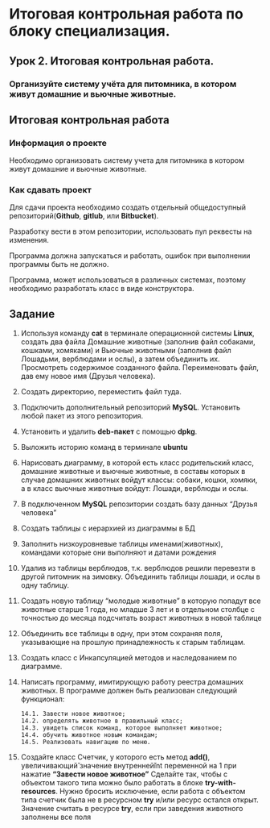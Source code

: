 # Итоговая контрольная работа по блоку специализация. 

## Урок 2. Итоговая контрольная работа.

### Организуйте систему учёта для питомника, в котором живут домашние и вьючные животные.

## Итоговая контрольная работа

### Информация о проекте

Необходимо организовать систему учета для питомника в котором живут домашние и вьючные животные.

### Как сдавать проект
Для сдачи проекта необходимо создать отдельный общедоступный репозиторий(__Github__, __gitlub__, или __Bitbucket__). 

Разработку вести в этом репозитории, использовать пул реквесты на изменения. 

Программа должна запускаться и работать, ошибок при выполнении программы быть не должно.

Программа, может использоваться в различных системах, поэтому необходимо разработать класс в виде конструктора.

## Задание
1. Используя команду __cat__ в терминале операционной системы __Linux__, создать
два файла Домашние животные (заполнив файл собаками, кошками, хомяками) и Вьючные животными (заполнив файл Лошадьми, верблюдами и
ослы), а затем объединить их. Просмотреть содержимое созданного файла.
Переименовать файл, дав ему новое имя (Друзья человека).
2. Создать директорию, переместить файл туда.
3. Подключить дополнительный репозиторий __MySQL__. Установить любой пакет
из этого репозитория.
4. Установить и удалить __deb-пакет__ с помощью __dpkg__.
5. Выложить историю команд в терминале __ubuntu__
6. Нарисовать диаграмму, в которой есть класс родительский класс, домашние
животные и вьючные животные, в составы которых в случае домашних
животных войдут классы: собаки, кошки, хомяки, а в класс вьючные животные
войдут: Лошади, верблюды и ослы.
7. В подключенном __MySQL__ репозитории создать базу данных “Друзья человека”
8. Создать таблицы с иерархией из диаграммы в БД
9. Заполнить низкоуровневые таблицы именами(животных), командами
которые они выполняют и датами рождения
10. Удалив из таблицы верблюдов, т.к. верблюдов решили перевезти в другой
питомник на зимовку. Объединить таблицы лошади, и ослы в одну таблицу.
11. Создать новую таблицу “молодые животные” в которую попадут все
животные старше 1 года, но младше 3 лет и в отдельном столбце с точностью
до месяца подсчитать возраст животных в новой таблице
12. Объединить все таблицы в одну, при этом сохраняя поля, указывающие на
прошлую принадлежность к старым таблицам.
13. Создать класс с Инкапсуляцией методов и наследованием по диаграмме.
14. Написать программу, имитирующую работу реестра домашних животных.
В программе должен быть реализован следующий функционал:

        14.1. Завести новое животное;
        14.2. определять животное в правильный класс;
        14.3. увидеть список команд, которое выполняет животное;
        14.4. обучить животное новым командам;
        14.5. Реализовать навигацию по меню.

15.  Создайте класс Счетчик, у которого есть метод __add()__, увеличивающий̆
значение внутренней̆int переменной на 1 при нажатие __“Завести новое животное”__ Сделайте так, чтобы с объектом такого типа можно было работать в
блоке __try-with-resources__. Нужно бросить исключение, если работа с объектом
типа счетчик была не в ресурсном __try__ и/или ресурс остался открыт. Значение
считать в ресурсе __try__, если при заведения животного заполнены все поля